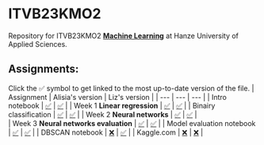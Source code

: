 # ITVB23KMO2

Repository for ITVB23KMO2 **[Machine Learning](https://github.com/hanze-hbo-ict/Machine-Learning)** at Hanze University of Applied Sciences.

## Assignments:
Click the ✅ symbol to get linked to the most up-to-date version of the file.
| Assignment | Alisia's version | Liz's version |
| --- | --- | --- |
| Intro notebook | [✅](https://github.com/liz-cpu/ITVB23KMO2/blob/alisia/Deel%201/intro%20notebook%20en%20sklearn.ipynb) | [✅](https://github.com/liz-cpu/ITVB23KMO2/blob/Liz/Deel%201/intro%20notebook.ipynb) |
| Week 1 **Linear regression** | [✅](https://github.com/liz-cpu/ITVB23KMO2/blob/alisia/Deel%201/Week%201/uitwerkingen.py) | [✅](https://github.com/liz-cpu/ITVB23KMO2/blob/Liz/Deel%201/Week%201/uitwerkingen.py) |
| Binairy classification | [✅](https://github.com/liz-cpu/ITVB23KMO2/blob/alisia/Deel%202/Week%202/binaire%20classificatie.ipynb) | [✅](https://github.com/liz-cpu/ITVB23KMO2/blob/Liz/Deel%202/binaire%20classificatie.ipynb) |
| Week 2 **Neural networks** | [✅](https://github.com/liz-cpu/ITVB23KMO2/blob/alisia/Deel%202/Week%202/uitwerkingen.py) | [✅](https://github.com/liz-cpu/ITVB23KMO2/blob/Liz/Deel%202/Week%202/uitwerkingen.py) |	
| Week 3 **Neural networks evaluation** | [✅](https://github.com/liz-cpu/ITVB23KMO2/blob/alisia/Deel%203/uitwerkingen.py) | [✅](https://github.com/liz-cpu/ITVB23KMO2/blob/Liz/Deel%203/Week%203/uitwerkingen.py) |
| Model evaluation notebook | [✅](https://github.com/liz-cpu/ITVB23KMO2/blob/alisia/Deel%203/Opdracht%20model-evaluatie.ipynb) | [✅](https://github.com/liz-cpu/ITVB23KMO2/blob/Liz/Deel%203/Opdracht%20model-evaluatie.ipynb) |
| DBSCAN notebook | [❌](#) | [✅](https://github.com/liz-cpu/ITVB23KMO2/blob/Liz/Deel%203/Opdracht%20DBSCAN.ipynb) |
| Kaggle.com | [❌](#) | [❌](#) |
